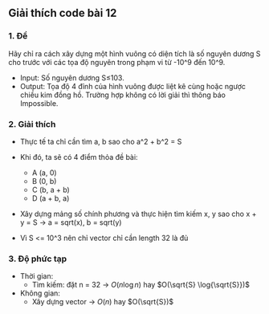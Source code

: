 ## Giải thích code bài 12

### 1. Đề
Hãy chỉ ra cách xây dựng một hình vuông có diện tích là số nguyên dương S cho trước với các tọa độ nguyên trong phạm vi từ -10^9 đến 10^9.
- Input: Số nguyên dương S≤103.
- Output: Tọa độ 4 đỉnh của hình vuông được liệt kê cùng hoặc ngược chiều kim đồng hồ. Trường hợp không có lời giải thì thông báo Impossible.

### 2. Giải thích
- Thực tế ta chỉ cần tìm a, b sao cho a^2 + b^2 = S
- Khi đó, ta sẽ có 4 điểm thỏa đề bài:
    - A (a, 0)
    - B (0, b)
    - C (b, a + b)
    - D (a + b, a)

- Xây dựng mảng số chính phương và thực hiện tìm kiếm x, y sao cho x + y = S -> a = sqrt(x), b = sqrt(y)
- Vì S <= 10^3 nên chỉ vector chỉ cần length 32 là đủ

### 3. Độ phức tạp
- Thời gian:
    - Tìm kiếm: đặt n = 32 -> $O(n \log{n})$ hay $O(\sqrt{S} \log{\sqrt{S}})$
- Không gian:
    - Xây dựng vector -> $O(n)$ hay $O(\sqrt{S})$